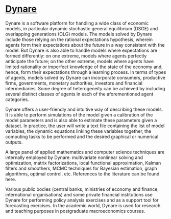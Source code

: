# [Dynare](https://chocolatey.org/packages/dynare)

Dynare is a software platform for handling a wide class of economic models, in particular dynamic stochastic general equilibrium (DSGE) and overlapping generations (OLG) models. The models solved by Dynare include those relying on the rational expectations hypothesis, wherein agents form their expectations about the future in a way consistent with the model. But Dynare is also able to handle models where expectations are formed differently: on one extreme, models where agents perfectly anticipate the future; on the other extreme, models where agents have limited rationality or imperfect knowledge of the state of the economy and, hence, form their expectations through a learning process. In terms of types of agents, models solved by Dynare can incorporate consumers, productive firms, governments, monetary authorities, investors and financial intermediaries. Some degree of heterogeneity can be achieved by including several distinct classes of agents in each of the aforementioned agent categories.

Dynare offers a user-friendly and intuitive way of describing these models. It is able to perform simulations of the model given a calibration of the model parameters and is also able to estimate these parameters given a dataset. In practice, the user will write a text file containing the list of model variables, the dynamic equations linking these variables together, the computing tasks to be performed and the desired graphical or numerical outputs.

A large panel of applied mathematics and computer science techniques are internally employed by Dynare: multivariate nonlinear solving and optimization, matrix factorizations, local functional approximation, Kalman filters and smoothers, MCMC techniques for Bayesian estimation, graph algorithms, optimal control, etc. References to the literature can be found here.

Various public bodies (central banks, ministries of economy and finance, international organisations) and some private financial institutions use Dynare for performing policy analysis exercises and as a support tool for forecasting exercises. In the academic world, Dynare is used for research and teaching purposes in postgraduate macroeconomics courses.

